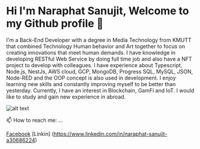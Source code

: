# Hi I'm Naraphat Sanujit, Welcome to my Github profile 👋 


I'm a Back-End Developer with a degree in Media Technology from KMUTT that combined Technology Human behavior and Art together to focus on creating innovations that meet human demands. I have knowledge in developing RESTful Web Service by doing full time job and also have a NFT project to develop with colleagues. I have experience about Typescript, Node.js, NestJs, AWS cloud, GCP, MongoDB, Progress SQL, MySQL, JSON, Node-RED and the OOP concept is also used in development. I enjoy learning new skills and constantly improving myself to be better than yesterday. Currently, I have an interest in Blockchain, GamFi and IoT. I would like to study and gain new experience in abroad.

![alt text](https://i.ibb.co/PZK3rc3/23317.jpg "Logo Title Text 1")

 📫 How to reach me: ...
 
 [Facebook](https://www.facebook.com/Naemnaraphat19)
 [Linkin] (https://www.linkedin.com/in/naraphat-sanujit-a30686224)
 



<!--
**plzdontcry19/plzdontcry19** is a ✨ _special_ ✨ repository because its `README.md` (this file) appears on your GitHub profile.

Here are some ideas to get you started:

- 🔭 I’m currently working on ...
- 
- 👯 I’m looking to collaborate on ...
- 🤔 I’m looking for help with ...
- 💬 Ask me about ...
- 📫 How to reach me: ...
- 😄 Pronouns: ...
- ⚡ Fun fact: ...
-->
